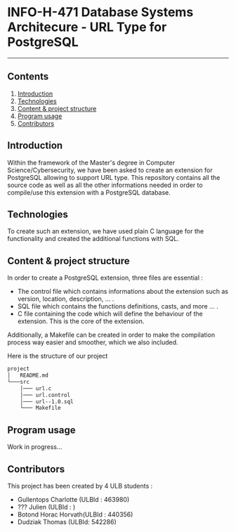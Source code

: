 # INFO-H-471 Database Systems Architecure - URL Type for PostgreSQL

***

## Contents
1. [Introduction](#intro)
2. [Technologies](#technologies)
3. [Content & project structure](#content)
4. [Program usage](#usage)
5. [Contributors](#contrib)

<a name="intro"></a>

## Introduction
Within the framework of the Master's degree in Computer Science/Cybersecurity, we have been asked to create an extension for PostgreSQL allowing to support URL type. This repository contains all the source code as well as all the other informations needed in order to compile/use this extension with a PostgreSQL database.


<a name="technologies"></a>

## Technologies
To create such an extension, we have used plain C language for the functionality and created the additional functions with SQL.


<a name="content"></a>

## Content & project structure
In order to create a PostgreSQL extension, three files are essential :

- The control file which contains informations about the extension such as version, location, description, ... .
- SQL file which contains the functions definitions, casts, and more ... .
- C file containing the code which will define the behaviour of the extension. This is the core of the extension.

Additionally, a Makefile can be created in order to make the compilation process way easier and smoother, which we also included.

Here is the structure of our project

```bash
project
│   README.md 
└───src
    │─── url.c
    │─── url.control
    │─── url--1.0.sql
    └─── Makefile
```

<a name="usage"></a>

## Program usage
Work in progress...

<a name="contrib"></a>

## Contributors
This project has been created by 4 ULB students :

- Gullentops Charlotte (ULBId : 463980)
- ??? Julien (ULBId : )
- Botond Horac Horvath(ULBId : 440356)
- Dudziak Thomas (ULBId: 542286)




